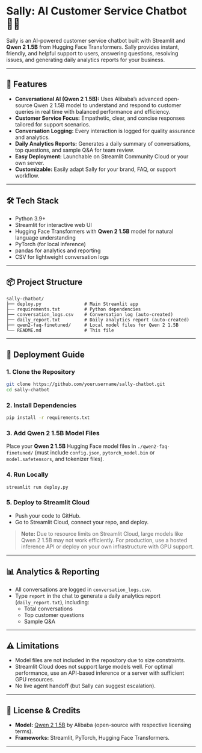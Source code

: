 # Sally: AI Customer Service Chatbot 🤖💬

Sally is an AI-powered customer service chatbot built with Streamlit and **Qwen 2 1.5B** from Hugging Face Transformers. Sally provides instant, friendly, and helpful support to users, answering questions, resolving issues, and generating daily analytics reports for your business.

---

## 🚀 Features

- **Conversational AI (Qwen 2 1.5B):** Uses Alibaba’s advanced open-source Qwen 2 1.5B model to understand and respond to customer queries in real time with balanced performance and efficiency.
- **Customer Service Focus:** Empathetic, clear, and concise responses tailored for support scenarios.
- **Conversation Logging:** Every interaction is logged for quality assurance and analytics.
- **Daily Analytics Reports:** Generates a daily summary of conversations, top questions, and sample Q&A for team review.
- **Easy Deployment:** Launchable on Streamlit Community Cloud or your own server.
- **Customizable:** Easily adapt Sally for your brand, FAQ, or support workflow.

---

## 🛠️ Tech Stack

- Python 3.9+
- Streamlit for interactive web UI
- Hugging Face Transformers with **Qwen 2 1.5B** model for natural language understanding
- PyTorch (for local inference)
- pandas for analytics and reporting
- CSV for lightweight conversation logs

---

## 📦 Project Structure

```
sally-chatbot/
├── deploy.py                # Main Streamlit app
├── requirements.txt         # Python dependencies
├── conversation_logs.csv    # Conversation log (auto-created)
├── daily_report.txt         # Daily analytics report (auto-created)
├── qwen2-faq-finetuned/     # Local model files for Qwen 2 1.5B
└── README.md                # This file
```

---

## 🚦 Deployment Guide

### 1. Clone the Repository

```bash
git clone https://github.com/yourusername/sally-chatbot.git
cd sally-chatbot
```

### 2. Install Dependencies

```bash
pip install -r requirements.txt
```

### 3. Add Qwen 2 1.5B Model Files

Place your **Qwen 2 1.5B** Hugging Face model files in `./qwen2-faq-finetuned/` (must include `config.json`, `pytorch_model.bin` or `model.safetensors`, and tokenizer files).

### 4. Run Locally

```bash
streamlit run deploy.py
```

### 5. Deploy to Streamlit Cloud

- Push your code to GitHub.
- Go to Streamlit Cloud, connect your repo, and deploy.

> **Note:** Due to resource limits on Streamlit Cloud, large models like Qwen 2 1.5B may not work efficiently. For production, use a hosted inference API or deploy on your own infrastructure with GPU support.

---

## 📊 Analytics & Reporting

- All conversations are logged in `conversation_logs.csv`.
- Type `report` in the chat to generate a daily analytics report (`daily_report.txt`), including:
  - Total conversations
  - Top customer questions
  - Sample Q&A

---

## ⚠️ Limitations

- Model files are not included in the repository due to size constraints.
- Streamlit Cloud does not support large models well. For optimal performance, use an API-based inference or a server with sufficient GPU resources.
- No live agent handoff (but Sally can suggest escalation).

---

## 📜 License & Credits

- **Model:** [Qwen 2 1.5B](https://huggingface.co/Qwen) by Alibaba (open-source with respective licensing terms).
- **Frameworks:** Streamlit, PyTorch, Hugging Face Transformers.

---

